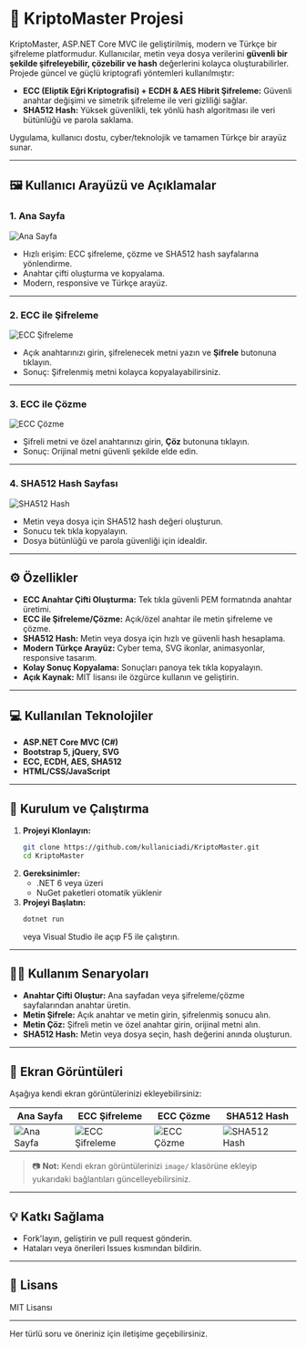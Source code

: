# 🔐 KriptoMaster Projesi

KriptoMaster, ASP.NET Core MVC ile geliştirilmiş, modern ve Türkçe bir şifreleme platformudur. Kullanıcılar, metin veya dosya verilerini **güvenli bir şekilde şifreleyebilir, çözebilir ve hash** değerlerini kolayca oluşturabilirler. Projede güncel ve güçlü kriptografi yöntemleri kullanılmıştır:

- **ECC (Eliptik Eğri Kriptografisi) + ECDH & AES Hibrit Şifreleme:** Güvenli anahtar değişimi ve simetrik şifreleme ile veri gizliliği sağlar.
- **SHA512 Hash:** Yüksek güvenlikli, tek yönlü hash algoritması ile veri bütünlüğü ve parola saklama.

Uygulama, kullanıcı dostu, cyber/teknolojik ve tamamen Türkçe bir arayüz sunar.

---

## 🖼️ Kullanıcı Arayüzü ve Açıklamalar

### 1. Ana Sayfa

![Ana Sayfa](image/Anasayfa.png)

- Hızlı erişim: ECC şifreleme, çözme ve SHA512 hash sayfalarına yönlendirme.
- Anahtar çifti oluşturma ve kopyalama.
- Modern, responsive ve Türkçe arayüz.

---

### 2. ECC ile Şifreleme

![ECC Şifreleme](image/RSA%20Şifrele%20Sayfası.png)

- Açık anahtarınızı girin, şifrelenecek metni yazın ve **Şifrele** butonuna tıklayın.
- Sonuç: Şifrelenmiş metni kolayca kopyalayabilirsiniz.

---

### 3. ECC ile Çözme

![ECC Çözme](image/RSA%20Çöz%20sayfası.png)

- Şifreli metni ve özel anahtarınızı girin, **Çöz** butonuna tıklayın.
- Sonuç: Orijinal metni güvenli şekilde elde edin.

---

### 4. SHA512 Hash Sayfası

![SHA512 Hash](image/Metin%20Şifreleme%20SHA256%20Hash.png)

- Metin veya dosya için SHA512 hash değeri oluşturun.
- Sonucu tek tıkla kopyalayın.
- Dosya bütünlüğü ve parola güvenliği için idealdir.

---

## ⚙️ Özellikler

- **ECC Anahtar Çifti Oluşturma:** Tek tıkla güvenli PEM formatında anahtar üretimi.
- **ECC ile Şifreleme/Çözme:** Açık/özel anahtar ile metin şifreleme ve çözme.
- **SHA512 Hash:** Metin veya dosya için hızlı ve güvenli hash hesaplama.
- **Modern Türkçe Arayüz:** Cyber tema, SVG ikonlar, animasyonlar, responsive tasarım.
- **Kolay Sonuç Kopyalama:** Sonuçları panoya tek tıkla kopyalayın.
- **Açık Kaynak:** MIT lisansı ile özgürce kullanın ve geliştirin.

---

## 💻 Kullanılan Teknolojiler

- **ASP.NET Core MVC (C#)**
- **Bootstrap 5, jQuery, SVG**
- **ECC, ECDH, AES, SHA512**
- **HTML/CSS/JavaScript**

---

## 🚀 Kurulum ve Çalıştırma

1. **Projeyi Klonlayın:**
   ```bash
   git clone https://github.com/kullaniciadi/KriptoMaster.git
   cd KriptoMaster
   ```
2. **Gereksinimler:**
   - .NET 6 veya üzeri
   - NuGet paketleri otomatik yüklenir
3. **Projeyi Başlatın:**
   ```bash
   dotnet run
   ```
   veya Visual Studio ile açıp F5 ile çalıştırın.

---

## 👨‍💻 Kullanım Senaryoları

- **Anahtar Çifti Oluştur:** Ana sayfadan veya şifreleme/çözme sayfalarından anahtar üretin.
- **Metin Şifrele:** Açık anahtar ve metin girin, şifrelenmiş sonucu alın.
- **Metin Çöz:** Şifreli metin ve özel anahtar girin, orijinal metni alın.
- **SHA512 Hash:** Metin veya dosya seçin, hash değerini anında oluşturun.

---

## 📸 Ekran Görüntüleri

Aşağıya kendi ekran görüntülerinizi ekleyebilirsiniz:

| Ana Sayfa | ECC Şifreleme | ECC Çözme | SHA512 Hash |
|-----------|---------------|-----------|-------------|
| ![Ana Sayfa](image/Anasayfa.png) | ![ECC Şifreleme](image/RSA%20Şifrele%20Sayfası.png) | ![ECC Çözme](image/RSA%20Çöz%20sayfası.png) | ![SHA512 Hash](image/Metin%20Şifreleme%20SHA256%20Hash.png) |

> 📷 **Not:** Kendi ekran görüntülerinizi `image/` klasörüne ekleyip yukarıdaki bağlantıları güncelleyebilirsiniz.

---

## 💡 Katkı Sağlama

- Fork'layın, geliştirin ve pull request gönderin.
- Hataları veya önerileri Issues kısmından bildirin.

---

## 📄 Lisans

MIT Lisansı

---

Her türlü soru ve öneriniz için iletişime geçebilirsiniz. 
